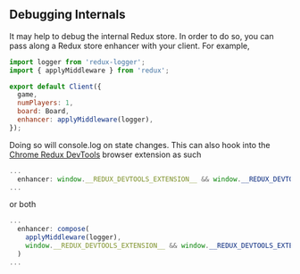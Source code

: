 ## Debugging Internals

It may help to debug the internal Redux store. In order to do so, you can
pass along a Redux store enhancer with your client. For example,

```js
import logger from 'redux-logger';
import { applyMiddleware } from 'redux';

export default Client({
  game,
  numPlayers: 1,
  board: Board,
  enhancer: applyMiddleware(logger),
});
```

Doing so will console.log on state changes. This can also hook into the [Chrome Redux DevTools](http://extension.remotedev.io/) browser extension as such

```js
...
  enhancer: window.__REDUX_DEVTOOLS_EXTENSION__ && window.__REDUX_DEVTOOLS_EXTENSION__())
...
```

or both

```js
...
  enhancer: compose(
    applyMiddleware(logger),
    window.__REDUX_DEVTOOLS_EXTENSION__ && window.__REDUX_DEVTOOLS_EXTENSION__())
  )
...
```
